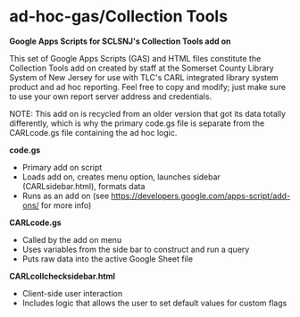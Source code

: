 # ad-hoc-gas/Collection Tools
__Google Apps Scripts for SCLSNJ's Collection Tools add on__

This set of Google Apps Scripts (GAS) and HTML files constitute the Collection Tools add on created by staff at the Somerset County Library System of New Jersey for use with TLC's CARL integrated library system product and ad hoc reporting. Feel free to copy and modify; just make sure to use your own report server address and credentials.

NOTE: This add on is recycled from an older version that got its data totally differently, which is why the primary code.gs file is separate from the CARLcode.gs file containing the ad hoc logic.

__code.gs__
 * Primary add on script
 * Loads add on, creates menu option, launches sidebar (CARLsidebar.html), formats data
 * Runs as an add on (see https://developers.google.com/apps-script/add-ons/ for more info)

__CARLcode.gs__
 * Called by the add on menu
 * Uses variables from the side bar to construct and run a query
 * Puts raw data into the active Google Sheet file

__CARLcollchecksidebar.html__
 * Client-side user interaction
 * Includes logic that allows the user to set default values for custom flags
